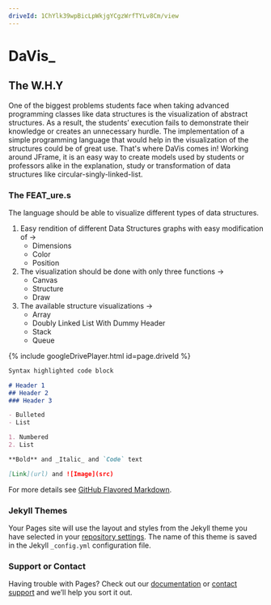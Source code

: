 ```yaml
---
driveId: 1ChYlk39wpBicLpWkjgYCgzWrfTYLv8Cm/view
---
```


# DaVis_
## The W.H.Y

One of the biggest problems students face when taking advanced programming classes like data structures is the visualization of abstract structures. As a result, the students’ execution fails to demonstrate their knowledge or creates an unnecessary hurdle. The implementation of a simple programming language that would help in the visualization of the structures could be of great use. That's where DaVis comes in! Working around JFrame, it is an easy way to create models used by students or professors alike in the explanation, study or transformation of data structures like circular-singly-linked-list.

### The FEAT_ure.s
The language should be able to visualize different types of data structures.

1. Easy rendition of different Data Structures graphs with easy modification of ->
   * Dimensions
   * Color
   * Position
1. The visualization should be done with only three functions -> 
   * Canvas
   * Structure
   * Draw
1. The available structure visualizations ->
   * Array
   * Doubly Linked List With Dummy Header
   * Stack
   * Queue


{% include googleDrivePlayer.html id=page.driveId %}

```markdown
Syntax highlighted code block

# Header 1
## Header 2
### Header 3

- Bulleted
- List

1. Numbered
2. List

**Bold** and _Italic_ and `Code` text

[Link](url) and ![Image](src)
```

For more details see [GitHub Flavored Markdown](https://guides.github.com/features/mastering-markdown/).

### Jekyll Themes

Your Pages site will use the layout and styles from the Jekyll theme you have selected in your [repository settings](https://github.com/FherRodz/davis-programming-language/settings). The name of this theme is saved in the Jekyll `_config.yml` configuration file.

### Support or Contact

Having trouble with Pages? Check out our [documentation](https://help.github.com/categories/github-pages-basics/) or [contact support](https://github.com/contact) and we’ll help you sort it out.
